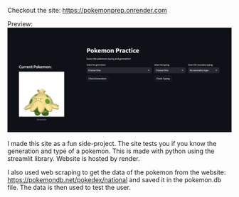 Checkout the site: https://pokemonprep.onrender.com

Preview:
![image](preview.png)

I made this site as a fun side-project. The site tests you if you know the generation and type of a pokemon. This is made with python using the streamlit library. Website is hosted by render.

I also used web scraping to get the data of the pokemon from the website: https://pokemondb.net/pokedex/national and saved it in the pokemon.db file. The data is then used to test the user.
